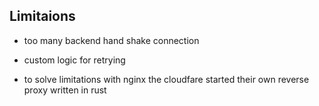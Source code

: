 ## **Limitaions**
* too many backend hand shake connection
* custom logic for retrying

* to solve limitations with nginx the cloudfare started their own reverse proxy written in rust